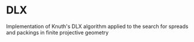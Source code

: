 # DLX
Implementation of Knuth's DLX algorithm applied to the search for spreads and packings in finite projective geometry
